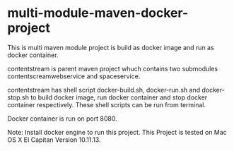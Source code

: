 # multi-module-maven-docker-project
This is multi maven module project is build as docker image and run as docker container.

contentstream is parent maven project whuch contains two submodules contentscreamwebservice and spaceservice.

contentstream has shell script docker-build.sh, docker-run.sh and docker-stop.sh to build docker image, run docker container and stop docker container respectively. These shell scripts can be run from terminal.

Docker container is run on port 8080.

Note: Install docker engine to run this project. This Project is tested on Mac OS X EI Capitan Version 10.11.13. 
